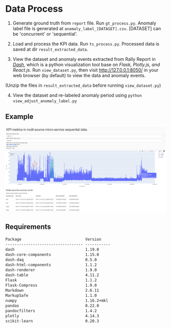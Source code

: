 # Data Process

1. Generate ground truth from `report` file. Run `gt_process.py`. Anomaly label file is generated at `anomaly_label_[DATASET].csv`.
[DATASET] can be 'concurrent' or 'sequential'.

2. Load and process the KPI data. Run `ts_process.py`. Processed data is saved at dir `result_extracted_data`.

3. View the dataset and anomaly events extracted from Rally Report in [*Dash*](https://dash.plotly.com/introduction), which is a python visualization tool base on *Flask, Plotly.js, and React.js*. Run `view_dataset.py`, then visit http://127.0.0.1:8050/ in your web browser (by default) to view the data and anomaly events.

(Unzip the files in `result_extracted_data` before running `view_dataset.py`)

4. View the dataset and re-labeled anomaly period using `python view_adjust_anomaly_label.py`

## Example

![web](./web.png)

## Requirements

```
Package                            Version
---------------------------------- -----------
dash                               1.19.0
dash-core-components               1.15.0
dash-daq                           0.5.0
dash-html-components               1.1.2
dash-renderer                      1.9.0
dash-table                         4.11.2
Flask                              1.1.2
Flask-Compress                     1.9.0
Markdown                           2.6.11
MarkupSafe                         1.1.0
numpy                              1.16.2+mkl
pandas                             0.22.0
pandocfilters                      1.4.2
plotly                             4.14.3
scikit-learn                       0.20.3
```
